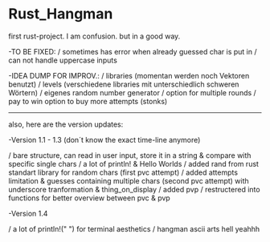 # Rust_Hangman
first rust-project. I am confusion. but in a good way.


-TO BE FIXED:
/ sometimes has error when already guessed char is put in
/ can not handle uppercase inputs 

-IDEA DUMP FOR IMPROV.:
/ libraries (momentan werden noch Vektoren benutzt)
/ levels (verschiedene libraries mit unterschiedlich schweren Wörtern)
/ eigenes random number generator 
/ option for multiple rounds 
/ pay to win option to buy more attempts (stonks)

________________________________________________________________________

also, here are the version updates:

-Version 1.1 - 1.3 (don´t know the exact time-line anymore)

/ bare structure, can read in user input, store it in a string & compare with specific single chars
/ a lot of println! & Hello Worlds
/ added rand from rust standart library for random chars (first pvc attempt)
/ added attempts limitation & guesses containing multiple chars (second pvc attempt) with underscore tranformation & thing_on_display
/ added pvp
/ restructered into functions for better overview between pvc & pvp

-Version 1.4

/ a lot of println!(" ") for terminal aesthetics
/ hangman ascii arts hell yeahhh




